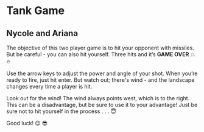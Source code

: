 # Tank Game
## Nycole and Ariana

The objective of this two player game is to hit your opponent with missiles.  But be careful - you can also hit yourself.  Three hits and it’s **GAME OVER** :collision: :fire:

Use the arrow keys to adjust the power and angle of your shot.  When you’re ready to fire, just hit enter.  But watch out; there's wind - and the landscape changes every time a player is hit.

Look out for the wind! The wind always points west, which is to the right. This can be a disadvantage, but be sure to use it to your advantage! Just be sure not to hit yourself in the process . . . :innocent:

Good luck! :wink: :sunglasses:
